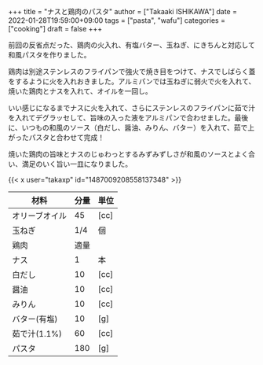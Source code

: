 +++
title = "ナスと鶏肉のパスタ"
author = ["Takaaki ISHIKAWA"]
date = 2022-01-28T19:59:00+09:00
tags = ["pasta", "wafu"]
categories = ["cooking"]
draft = false
+++

前回の反省点だった、鶏肉の火入れ、有塩バター、玉ねぎ、にきちんと対応して和風パスタを作りました。  

鶏肉は別途ステンレスのフライパンで強火で焼き目をつけて、ナスでしばらく蓋をするように火を入れおきました。アルミパンでは玉ねぎに弱火で火を入れて、焼いた鶏肉とナスを入れて、オイルを一回し。  

いい感じになるまでナスに火を入れて、さらにステンレスのフライパンに茹で汁を入れてデグラッセして、旨味の入った液をアルミパンで合わせました。最後に、いつもの和風のソース（白だし、醤油、みりん、バター）を入れて、茹で上がったパスタと合わせて完成！  

焼いた鶏肉の旨味とナスのじゅわっとするみずみずしさが和風のソースとよく合い、満足のいく旨い一皿になりました。  

{{< x user="takaxp" id="1487009208558137348" >}}  

| 材料      | 分量 | 単位 |
|---------|----|----|
| オリーブオイル | 45  | [cc] |
| 玉ねぎ    | 1/4 | 個   |
| 鶏肉      | 適量 |      |
| ナス      | 1   | 本   |
| 白だし    | 10  | [cc] |
| 醤油      | 10  | [cc] |
| みりん    | 10  | [cc] |
| バター(有塩) | 10  | [g]  |
| 茹で汁(1.1%) | 60  | [cc] |
| パスタ    | 180 | [g]  |
